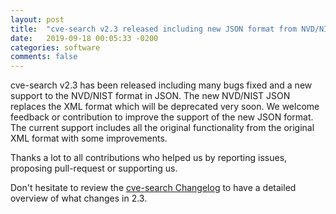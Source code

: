 ```yaml
---
layout: post
title:  "cve-search v2.3 released including new JSON format from NVD/NIST"
date:   2019-09-18 00:05:33 -0200
categories: software
comments: false
---
```


cve-search v2.3 has been released including many bugs fixed and a new support to the NVD/NIST format in
JSON. The new NVD/NIST JSON replaces the XML format which will be deprecated very soon. We welcome feedback
or contribution to improve the support of the new JSON format. The current support includes all the original
functionality from the original XML format with some improvements.

Thanks a lot to all contributions who helped us by reporting issues, proposing pull-request or supporting us.

Don't hesitate to review the [cve-search Changelog](https://www.cve-search.org/Changelog.txt) to have a detailed overview of what changes in 2.3.


